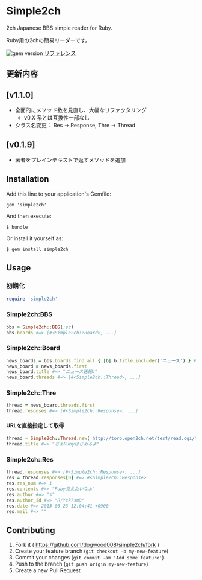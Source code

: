 # Simple2ch
2ch Japanese BBS simple reader for Ruby.

Ruby用の2chの簡易リーダーです。

![gem version](https://badge.fury.io/rb/simple2ch.svg)
[リファレンス](http://dogwood008.github.io/simple2ch/)

## 更新内容

## [v1.1.0]

* 全面的にメソッド数を見直し、大幅なリファクタリング
  * v0.X 系とは互換性一部なし
* クラス名変更： Res -> Response, Thre -> Thread

## [v0.1.9]

* 著者をプレインテキストで返すメソッドを追加

## Installation

Add this line to your application's Gemfile:

    gem 'simple2ch'

And then execute:

    $ bundle

Or install it yourself as:

    $ gem install simple2ch

## Usage
### 初期化

```ruby
require 'simple2ch'
```

### Simple2ch:BBS

```ruby
bbs = Simple2ch::BBS(:sc)
bbs.boards #=> [#<Simple2ch::Board>, ...]
```

### Simple2ch::Board

```ruby
news_boards = bbs.boards.find_all { |b| b.title.include?('ニュース') } #=> [#<Simple2ch::Board>...]
news_board = news_boards.first
news_board.title #=> "ニュース速報α"
news_board.threads #=> [#<Simple2ch::Thread>, ...]
```

### Simple2ch::Thre

```ruby
thread = news_board.threads.first
thread.resonses #=> [#<Simple2ch::Response>, ...]
```

#### URLを直接指定して取得

```ruby
thread = Simple2ch::Thread.new('http://toro.open2ch.net/test/read.cgi/tech/1371956681/') #=> #<Simple2ch::Thre>
thread.title #=> "さぁRubyはじめるよ"
```

### Simple2ch::Res

```ruby
thread.responses #=> [#<Simple2ch::Response>, ...]
res = thread.responses[0] #=> #<Simple2ch::Response>
res.res_num #=> 1
res.contents #=> "Ruby覚えたいなぁ"
res.author #=> "s"
res.author_id #=> "R/Yck7smD"
res.date #=> 2013-06-23 12:04:41 +0900
res.mail #=> ""
```

## Contributing

1. Fork it ( https://github.com/dogwood008/simple2ch/fork )
2. Create your feature branch (`git checkout -b my-new-feature`)
3. Commit your changes (`git commit -am 'Add some feature'`)
4. Push to the branch (`git push origin my-new-feature`)
5. Create a new Pull Request

